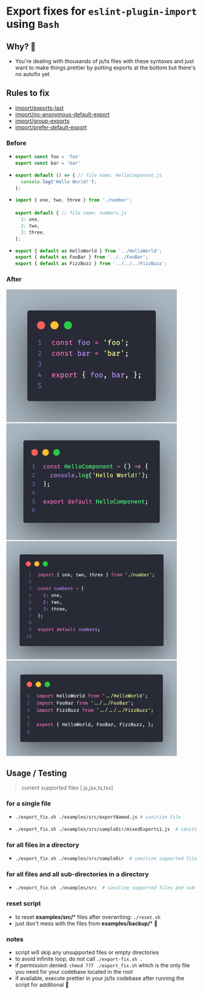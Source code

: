 # **Export fixes** for `eslint-plugin-import` using `Bash`

## Why? 🤔
- You're dealing with thousands of js/ts files with these syntaxes and just want to make things prettier by putting exports at the bottom but there's no autofix yet

## Rules to fix
- [import/exports-last](https://github.com/import-js/eslint-plugin-import/blob/v2.25.3/docs/rules/exports-last.md)
- [import/no-anonymous-default-export](https://github.com/import-js/eslint-plugin-import/blob/v2.25.3/docs/rules/no-anonymous-default-export.md)
- [import/group-exports](https://github.com/import-js/eslint-plugin-import/blob/v2.25.3/docs/rules/group-exports.md)
- [import/prefer-default-export](https://github.com/import-js/eslint-plugin-import/blob/main/docs/rules/prefer-default-export.md)

### Before
  - ```js
    export const foo = 'foo'
    export const bar = 'bar'
    ```
  - ```js
    export default () => { // file name: HelloComponent.js
      console.log('Hello World!');
    };
    ```
  - ```js
    import { one, two, three } from './number';

    export default { // file name: numbers.js
      1: one,
      2: two,
      3: three,
    };
    ```
  - ```js
    export { default as HelloWorld } from '../HelloWorld';
    export { default as FooBar } from '../../FooBar';
    export { default as FizzBuzz } from '../../../FizzBuzz';
    ```

### After
<img src="./assets/exportNamed.png" width="450"  />
<img src="./assets/exportDefaultAnonymous.png" width="450"  />
<img src="./assets/exportDefaultObject.png" width="450"  />
<img src="./assets/exportDefaultAggregate.png" width="450"  />

## Usage / Testing
> current supported files [.js,jsx,ts,tsx] 
### for a single file
- ```bash
  ./export_fix.sh ./examples/src/exportNamed.js # sanitize file
  ```
- ```bash
  ./export_fix.sh ./examples/src/sampleDir/mixedExports1.js  # sanitize file
  ```

### for all files in a directory
- ```bash
  ./export_fix.sh ./examples/src/sampleDir  # sanitize supported files available in directory
  ```

### for all files and all sub-directories in a directory
- ```bash
  ./export_fix.sh ./examples/src  # sanitize supported files and sub-directories available
  ```

### reset script
- to reset **examples/src/*** files after overwriting: `./reset.sh`
- just don't mess with the files from **examples/backup/*** 🤷

### notes
- script will skip any unsupported files or empty directories
- to avoid infinite loop, do not call `./export-fix.sh .`
- if permission denied: `chmod 777 ./export_fix.sh` which is the only file you need for your codebase located in the root
- if available, execute prettier in your js/ts codebase after running the script for additional 💅
